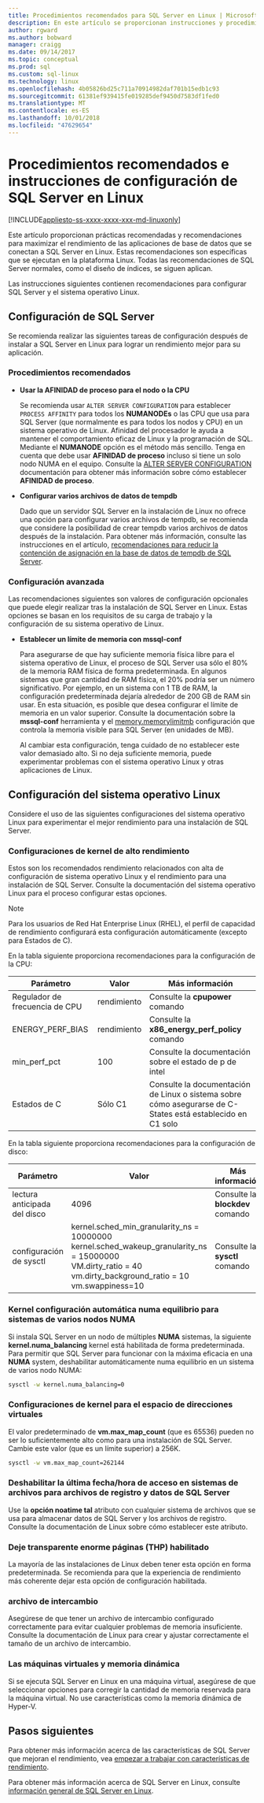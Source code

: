 ```yaml
---
title: Procedimientos recomendados para SQL Server en Linux | Microsoft Docs
description: En este artículo se proporcionan instrucciones y procedimientos recomendados para ejecutar SQL Server en Linux.
author: rgward
ms.author: bobward
manager: craigg
ms.date: 09/14/2017
ms.topic: conceptual
ms.prod: sql
ms.custom: sql-linux
ms.technology: linux
ms.openlocfilehash: 4b05826bd25c711a70914982daf701b15edb1c93
ms.sourcegitcommit: 61381ef939415fe019285def9450d7583df1fed0
ms.translationtype: MT
ms.contentlocale: es-ES
ms.lasthandoff: 10/01/2018
ms.locfileid: "47629654"
---
```

# <a name="performance-best-practices-and-configuration-guidelines-for-sql-server-on-linux"></a>Procedimientos recomendados e instrucciones de configuración de SQL Server en Linux

[!INCLUDE[appliesto-ss-xxxx-xxxx-xxx-md-linuxonly](../includes/appliesto-ss-xxxx-xxxx-xxx-md-linuxonly.md)]

Este artículo proporcionan prácticas recomendadas y recomendaciones para maximizar el rendimiento de las aplicaciones de base de datos que se conectan a SQL Server en Linux. Estas recomendaciones son específicas que se ejecutan en la plataforma Linux. Todas las recomendaciones de SQL Server normales, como el diseño de índices, se siguen aplican.

Las instrucciones siguientes contienen recomendaciones para configurar SQL Server y el sistema operativo Linux.

## <a name="sql-server-configuration"></a>Configuración de SQL Server

Se recomienda realizar las siguientes tareas de configuración después de instalar a SQL Server en Linux para lograr un rendimiento mejor para su aplicación.

### <a name="best-practices"></a>Procedimientos recomendados

- **Usar la AFINIDAD de proceso para el nodo o la CPU**

   Se recomienda usar `ALTER SERVER CONFIGURATION` para establecer `PROCESS AFFINITY` para todos los **NUMANODEs** o las CPU que usa para SQL Server (que normalmente es para todos los nodos y CPU) en un sistema operativo de Linux. Afinidad del procesador le ayuda a mantener el comportamiento eficaz de Linux y la programación de SQL. Mediante el **NUMANODE** opción es el método más sencillo. Tenga en cuenta que debe usar **AFINIDAD de proceso** incluso si tiene un solo nodo NUMA en el equipo.  Consulte la [ALTER SERVER CONFIGURATION](../t-sql/statements/alter-server-configuration-transact-sql.md) documentación para obtener más información sobre cómo establecer **AFINIDAD de proceso**.

- **Configurar varios archivos de datos de tempdb**

   Dado que un servidor SQL Server en la instalación de Linux no ofrece una opción para configurar varios archivos de tempdb, se recomienda que considere la posibilidad de crear tempdb varios archivos de datos después de la instalación. Para obtener más información, consulte las instrucciones en el artículo, [recomendaciones para reducir la contención de asignación en la base de datos de tempdb de SQL Server](https://support.microsoft.com/en-us/help/2154845/recommendations-to-reduce-allocation-contention-in-sql-server-tempdb-d).

### <a name="advanced-configuration"></a>Configuración avanzada

Las recomendaciones siguientes son valores de configuración opcionales que puede elegir realizar tras la instalación de SQL Server en Linux. Estas opciones se basan en los requisitos de su carga de trabajo y la configuración de su sistema operativo de Linux.

- **Establecer un límite de memoria con mssql-conf**

   Para asegurarse de que hay suficiente memoria física libre para el sistema operativo de Linux, el proceso de SQL Server usa sólo el 80% de la memoria RAM física de forma predeterminada. En algunos sistemas que gran cantidad de RAM física, el 20% podría ser un número significativo. Por ejemplo, en un sistema con 1 TB de RAM, la configuración predeterminada dejaría alrededor de 200 GB de RAM sin usar. En esta situación, es posible que desea configurar el límite de memoria en un valor superior. Consulte la documentación sobre la **mssql-conf** herramienta y el [memory.memorylimitmb](sql-server-linux-configure-mssql-conf.md#memorylimit) configuración que controla la memoria visible para SQL Server (en unidades de MB).

   Al cambiar esta configuración, tenga cuidado de no establecer este valor demasiado alto. Si no deja suficiente memoria, puede experimentar problemas con el sistema operativo Linux y otras aplicaciones de Linux.

## <a name="linux-os-configuration"></a>Configuración del sistema operativo Linux

Considere el uso de las siguientes configuraciones del sistema operativo Linux para experimentar el mejor rendimiento para una instalación de SQL Server.

### <a name="kernel-settings-for-high-performance"></a>Configuraciones de kernel de alto rendimiento
Estos son los recomendados rendimiento relacionados con alta de configuración de sistema operativo Linux y el rendimiento para una instalación de SQL Server. Consulte la documentación del sistema operativo Linux para el proceso configurar estas opciones.



> [!Note]
> Para los usuarios de Red Hat Enterprise Linux (RHEL), el perfil de capacidad de rendimiento configurará esta configuración automáticamente (excepto para Estados de C).

En la tabla siguiente proporciona recomendaciones para la configuración de la CPU:

| Parámetro | Valor | Más información |
|---|---|---|
| Regulador de frecuencia de CPU | rendimiento | Consulte la **cpupower** comando |
| ENERGY_PERF_BIAS | rendimiento | Consulte la **x86_energy_perf_policy** comando |
| min_perf_pct | 100 | Consulte la documentación sobre el estado de p de intel |
| Estados de C | Sólo C1 | Consulte la documentación de Linux o sistema sobre cómo asegurarse de C-States está establecido en C1 solo |

En la tabla siguiente proporciona recomendaciones para la configuración de disco:

| Parámetro | Valor | Más información |
|---|---|---|
| lectura anticipada del disco | 4096 | Consulte la **blockdev** comando |
| configuración de sysctl | kernel.sched_min_granularity_ns = 10000000<br/>kernel.sched_wakeup_granularity_ns = 15000000<br/>VM.dirty_ratio = 40<br/>vm.dirty_background_ratio = 10<br/>vm.swappiness=10 | Consulte la **sysctl** comando |

### <a name="kernel-setting-auto-numa-balancing-for-multi-node-numa-systems"></a>Kernel configuración automática numa equilibrio para sistemas de varios nodos NUMA

Si instala SQL Server en un nodo de múltiples **NUMA** sistemas, la siguiente **kernel.numa_balancing** kernel está habilitada de forma predeterminada. Para permitir que SQL Server para funcionar con la máxima eficacia en una **NUMA** system, deshabilitar automáticamente numa equilibrio en un sistema de varios nodo NUMA:

```bash
sysctl -w kernel.numa_balancing=0
```

### <a name="kernel-settings-for-virtual-address-space"></a>Configuraciones de kernel para el espacio de direcciones virtuales

El valor predeterminado de **vm.max_map_count** (que es 65536) pueden no ser lo suficientemente alto como para una instalación de SQL Server. Cambie este valor (que es un límite superior) a 256K.

```bash
sysctl -w vm.max_map_count=262144
```

### <a name="disable-last-accessed-datetime-on-file-systems-for-sql-server-data-and-log-files"></a>Deshabilitar la última fecha/hora de acceso en sistemas de archivos para archivos de registro y datos de SQL Server

Use la **opción noatime tal** atributo con cualquier sistema de archivos que se usa para almacenar datos de SQL Server y los archivos de registro. Consulte la documentación de Linux sobre cómo establecer este atributo.

### <a name="leave-transparent-huge-pages-thp-enabled"></a>Deje transparente enorme páginas (THP) habilitado

La mayoría de las instalaciones de Linux deben tener esta opción en forma predeterminada. Se recomienda para que la experiencia de rendimiento más coherente dejar esta opción de configuración habilitada.

### <a name="swapfile"></a>archivo de intercambio

Asegúrese de que tener un archivo de intercambio configurado correctamente para evitar cualquier problemas de memoria insuficiente. Consulte la documentación de Linux para crear y ajustar correctamente el tamaño de un archivo de intercambio.

### <a name="virtual-machines-and-dynamic-memory"></a>Las máquinas virtuales y memoria dinámica

Si se ejecuta SQL Server en Linux en una máquina virtual, asegúrese de que seleccionar opciones para corregir la cantidad de memoria reservada para la máquina virtual. No use características como la memoria dinámica de Hyper-V.

## <a name="next-steps"></a>Pasos siguientes

Para obtener más información acerca de las características de SQL Server que mejoran el rendimiento, vea [empezar a trabajar con características de rendimiento](sql-server-linux-performance-get-started.md).

Para obtener más información acerca de SQL Server en Linux, consulte [información general de SQL Server en Linux](sql-server-linux-overview.md).
